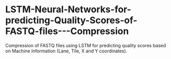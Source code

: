 # LSTM-Neural-Networks-for-predicting-Quality-Scores-of-FASTQ-files---Compression
Compression of FASTQ files using LSTM for predicting quality scores based on Machine Information (Lane, Tile, X and Y coordinates).
